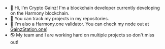 - 🤠 Hi, I'm Crypto Gainz! I'm a blockchain developer currently developing on the Harmony blockchain.
- 👻 You can track my projects in my repositories.
- 🤙 I'm also a Harmony.one validator. You can check my node out at <a href="https://gainzstation.one/" target="_blank">GainzStation.one</a>)
- 🌎 My team and I are working hard on multiple projects so don't miss out!
